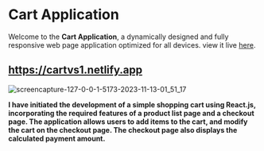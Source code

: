 # Cart Application

Welcome to the **Cart Application**, a dynamically designed and fully responsive web page application optimized for all devices. view it live [here](https://cartvs1.netlify.app).
## https://cartvs1.netlify.app

![screencapture-127-0-0-1-5173-2023-11-13-01_51_17](https://github.com/web-akash/Cart1.0/assets/95634170/f1873302-7272-4e85-806b-95389c324150)

**I have initiated the development of a simple shopping cart using React.js, incorporating the required features of a product list page and a checkout page. The application allows users to add items to the cart, and modify the cart on the checkout page. The checkout page also displays the calculated payment amount.**
